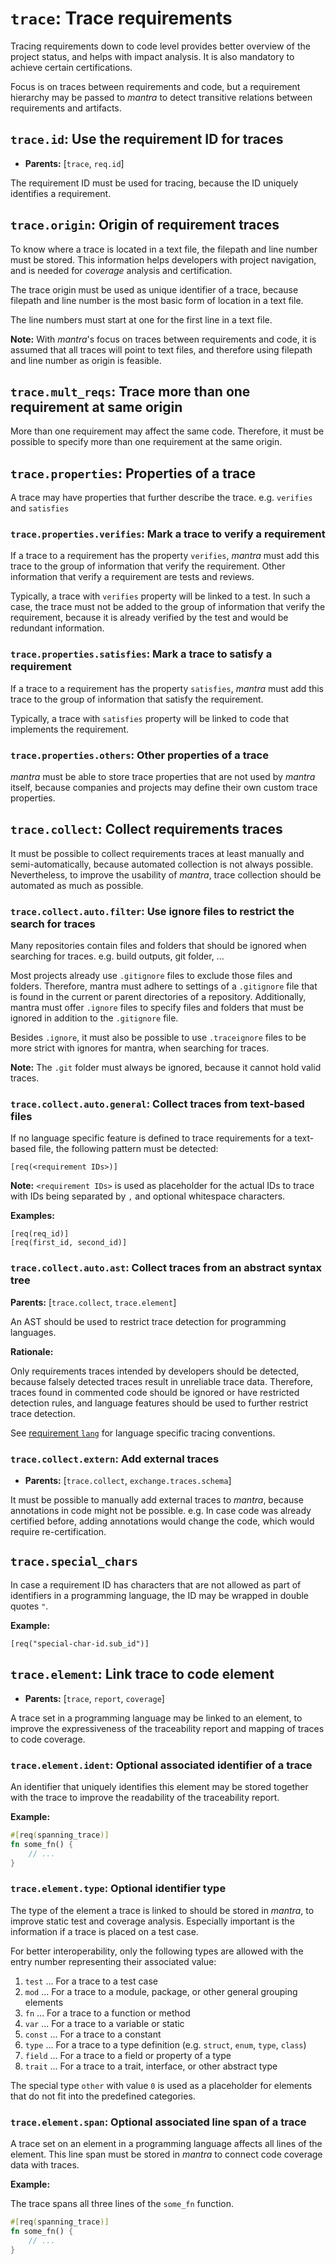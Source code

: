 # `trace`: Trace requirements

Tracing requirements down to code level provides better overview of the project status,
and helps with impact analysis. It is also mandatory to achieve certain certifications.

Focus is on traces between requirements and code,
but a requirement hierarchy may be passed to *mantra*
to detect transitive relations between requirements and artifacts.

## `trace.id`: Use the requirement ID for traces

- **Parents:** [`trace`, `req.id`]

The requirement ID must be used for tracing, because the ID uniquely identifies a requirement.

## `trace.origin`: Origin of requirement traces

To know where a trace is located in a text file, the filepath and line number must be stored.
This information helps developers with project navigation, and is needed for *coverage* analysis
and certification.

The trace origin must be used as unique identifier of a trace,
because filepath and line number is the most basic form of location in a text file.

The line numbers must start at one for the first line in a text file.

**Note:** With *mantra*'s focus on traces between requirements and code, it is assumed that all traces will point to text files,
and therefore using filepath and line number as origin is feasible.

## `trace.mult_reqs`: Trace more than one requirement at same origin

More than one requirement may affect the same code.
Therefore, it must be possible to specify more than one requirement at the same origin.

## `trace.properties`: Properties of a trace

A trace may have properties that further describe the trace.
e.g. `verifies` and `satisfies`

### `trace.properties.verifies`: Mark a trace to verify a requirement

If a trace to a requirement has the property `verifies`,
*mantra* must add this trace to the group of information that verify the requirement.
Other information that verify a requirement are tests and reviews.

Typically, a trace with `verifies` property will be linked to a test.
In such a case, the trace must not be added to the group of information that verify the requirement,
because it is already verified by the test and would be redundant information.

### `trace.properties.satisfies`: Mark a trace to satisfy a requirement

If a trace to a requirement has the property `satisfies`,
*mantra* must add this trace to the group of information that satisfy the requirement.

Typically, a trace with `satisfies` property will be linked to code that implements the requirement.

### `trace.properties.others`: Other properties of a trace

*mantra* must be able to store trace properties that are not used by *mantra* itself,
because companies and projects may define their own custom trace properties.

## `trace.collect`: Collect requirements traces

It must be possible to collect requirements traces at least manually and semi-automatically,
because automated collection is not always possible.
Nevertheless, to improve the usability of *mantra*, trace collection should be automated as much as possible.

### `trace.collect.auto.filter`: Use ignore files to restrict the search for traces

Many repositories contain files and folders that should be ignored when searching for traces.
e.g. build outputs, git folder, ...

Most projects already use `.gitignore` files to exclude those files and folders.
Therefore, mantra must adhere to settings of a `.gitignore` file that is found in the current or parent directories of a repository.
Additionally, mantra must offer `.ignore` files to specify files and folders that must be ignored in addition to the `.gitignore` file.

Besides `.ignore`, it must also be possible to use `.traceignore` files to be more strict with ignores for mantra, when searching for traces.

**Note:** The `.git` folder must always be ignored, because it cannot hold valid traces.

### `trace.collect.auto.general`: Collect traces from text-based files

If no language specific feature is defined to trace requirements for a text-based file,
the following pattern must be detected:

```
[req(<requirement IDs>)]
```

**Note:** `<requirement IDs>` is used as placeholder for the actual IDs to trace with IDs being separated by `,` and optional whitespace characters.

**Examples:**

```
[req(req_id)]
[req(first_id, second_id)]
```

### `trace.collect.auto.ast`: Collect traces from an abstract syntax tree

**Parents:** [`trace.collect`, `trace.element`]

An AST should be used to restrict trace detection for programming languages.

**Rationale:**

Only requirements traces intended by developers should be detected, because falsely detected traces
result in unreliable trace data.
Therefore, traces found in commented code should be ignored or have restricted detection rules,
and language features should be used to further restrict trace detection.

See [requirement `lang`](5-REQ-lang) for language specific tracing conventions.

### `trace.collect.extern`: Add external traces

- **Parents:** [`trace.collect`, `exchange.traces.schema`]

It must be possible to manually add external traces to *mantra*, because annotations in code
might not be possible.
e.g. In case code was already certified before, adding annotations would change the code, which would require re-certification.

## `trace.special_chars`

In case a requirement ID has characters that are not allowed as part of identifiers in a programming language,
the ID may be wrapped in double quotes `"`.

**Example:**

```
[req("special-char-id.sub_id")]
```

## `trace.element`: Link trace to code element

- **Parents:** [`trace`, `report`, `coverage`]

A trace set in a programming language may be linked to an element,
to improve the expressiveness of the traceability report and mapping of traces to code coverage.

### `trace.element.ident`: Optional associated identifier of a trace

An identifier that uniquely identifies this element may be stored together
with the trace to improve the readability of the traceability report.

**Example:**

```rust
#[req(spanning_trace)]
fn some_fn() {
    // ...
}
```

### `trace.element.type`: Optional identifier type

The type of the element a trace is linked to should be stored in *mantra*,
to improve static test and coverage analysis. Especially important is the information
if a trace is placed on a test case.

For better interoperability, only the following types are allowed with the entry number representing their associated value:

1. `test` ... For a trace to a test case
2. `mod` ... For a trace to a module, package, or other general grouping elements
3. `fn` ... For a trace to a function or method
4. `var` ... For a trace to a variable or static
5. `const` ... For a trace to a constant
6. `type` ... For a trace to a type definition (e.g. `struct`, `enum`, `type`, `class`)
7. `field` ... For a trace to a field or property of a type
8. `trait` ... For a trace to a trait, interface, or other abstract type

The special type `other` with value `0` is used as a placeholder for elements that do not fit into the predefined categories.

### `trace.element.span`: Optional associated line span of a trace

A trace set on an element in a programming language affects all lines of the element.
This line span must be stored in *mantra* to connect code coverage data with traces.

**Example:**

The trace spans all three lines of the `some_fn` function.

```rust
#[req(spanning_trace)]
fn some_fn() {
    // ...
}
```
